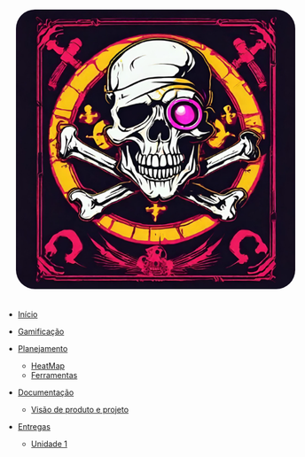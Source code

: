 
<img alt="Brasao" src="assets/brasao.png" style="border-radius: 10%; padding: 20px">

* [Início](/)

* [Gamificação](./Gamificacao/Gamificacao.md)

* [Planejamento]()
    - [HeatMap](./Planejamento/heatmap.md)
    - [Ferramentas](./Planejamento/ferramentas.md)

* [Documentação]()
    - [Visão de produto e projeto]()

* [Entregas]()
    - [Unidade 1](Apresentacao/apresentacao.md)
